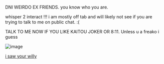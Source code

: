 DNI WEIRDO EX FRIENDS. you know who you are. 

whisper 2 interact !!! i am mostly off tab and will likely not see if you are trying to talk to me on public chat. :(

TALK TO ME NOW IF YOU LIKE KAITOU JOKER OR 8:11. Unless u a freako i guess

![image](https://files.catbox.moe/ulnbhd.png) 

[i saw your willy](https://www.youtube.com/watch?v=z1n9Jly3CQ8)

